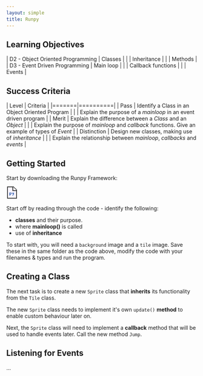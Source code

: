 ```yaml
---
layout: simple
title: Runpy
---
```


## Learning Objectives

| D2 - Object Oriented Programming | Classes |
| | Inheritance |
| | Methods |
| D3 - Event Driven Programming | Main loop |
| | Callback functions |
| | Events |

## Success Criteria

| Level | Criteria |
|=======|==========|
| Pass  | Identify a Class in an Object Oriented Program |
| | Explain the purpose of a *mainloop* in an event driven program |
| Merit | Explain the difference between a *Class* and an *Object* |
| | Explain the purpose of *mainloop* and *callback* functions. Give an example of types of *Event* |
| Distinction | Design new classes, making use of *inheritance* |
| | Explain the relationship between *mainloop*, *callbacks* and *events* |

## Getting Started

Start by downloading the Runpy Framework:

[![Runpy.py](/jumpy/resources/pyicon.gif)](resources/runpy.py)

Start off by reading through the code - identify the following:

* **classes** and their purpose.
* where **mainloop()** is called
* use of **inheritance**

To start with, you will need a `background` image and a `tile` image. Save these in the same folder as the code above, modify the code with your filenames & types and run the program.

## Creating a Class

The next task is to create a new `Sprite` class that **inherits** its functionality from the `Tile` class.

The new `Sprite` class needs to implement it's own `update()` **method** to enable custom behaviour later on.

Next, the `Sprite` class will need to implement a **callback** method that will be used to handle events later. Call the new method `Jump`.

## Listening for Events

...